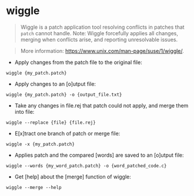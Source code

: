 # wiggle

> Wiggle is a patch application tool resolving conflicts in patches that `patch` cannot handle. 
> Note: Wiggle forcefully applies all changes, merging when conflicts arise, and reporting unresolvable issues.

> More information: <https://www.unix.com/man-page/suse/1/wiggle/>.

- Apply changes from the patch file to the original file:

`wiggle {my_patch.patch}`

- Apply changes to an [o]utput file:

`wiggle {my_patch.patch} -o {output_file.txt}`

- Take any changes in file.rej that patch could not apply, and merge them into file:

`wiggle --replace {file} {file.rej}`

- E[x]tract one branch of patch or merge file:

`wiggle -x {my_patch.patch}`

- Applies patch and the compared [words] are saved to an [o]utput file:

`wiggle --words {my_word_patch.patch} -o {word_patched_code.c}`

- Get [help] about the [merge] function of wiggle:

`wiggle --merge --help`
